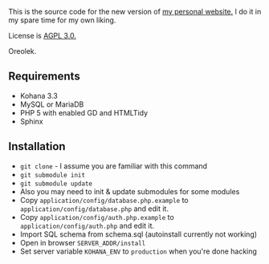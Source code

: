 This is the source code for the new version of [my personal website.](http://oreolek.ru/) I do it in my spare time for my own liking. 

License is [AGPL 3.0.](http://www.tldrlegal.com/l/AGPL3)

Oreolek.

## Requirements
* Kohana 3.3
* MySQL or MariaDB
* PHP 5 with enabled GD and HTMLTidy
* Sphinx

## Installation

* `git clone` - I assume you are familiar with this command
* `git submodule init`
* `git submodule update`
* Also you may need to init & update submodules for some modules
* Copy `application/config/database.php.example` to `application/config/database.php` and edit it.
* Copy `application/config/auth.php.example` to `application/config/auth.php` and edit it.
* Import SQL schema from schema.sql (autoinstall currently not working)
* Open in browser `SERVER_ADDR/install`
* Set server variable `KOHANA_ENV` to `production` when you're done hacking
